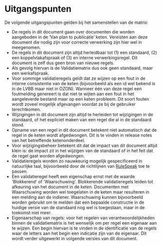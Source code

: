 # Uitgangspunten

De volgende uitgangspunten gelden bij het samenstellen van de matrix:
  - De regels in dit document gaan over documenten die worden aangeboden in de
    ‘Van plan to publicatie’ keten.  Vereisten aan deze document die nodig zijn
    voor correcte verwerking zijn hier wel in meegenomen.
  - De regels in dit document zijn altijd herleidbaar tot (1) een standaard, (2) een koppelvlakafspraak of (3) en interne verwerkingsregel. Dit document is zelf dus geen bron van nieuwe regels.
  - Als gevolg hiervan is de Validatiematrix dus ook geen standaard, maar een werkafspraak.
  - Voor sommige validatieregels geldt dat ze wijzen op een fout in de interne consistentie van de keten (bijvoorbeeld als een id wel bekend is in de LVBB maar niet in OZON). Wanneer één van deze regel een foutmelding genereert is dat  niet te wijten aan een fout in het aangeleverde bestand maar op een keten probleem. Dit soort fouten wordt zoveel mogelijk afgevangen voordat ze bij de gebruiker terechtkomen.
  - Wijzigingen in dit document zijn altijd te herleiden tot wijzigingen in de standaard, of het expliciet maken van een regel die al in de standaard stond.
  - Opname van een regel in dit document betekent niet automatisch dat de regel in de keten wordt afgedwongen. Dit is te vinden in release notes van het betreffende ketenonderdeel.
  - Voor wijzigingsbeheer betekent dit dat de impact van dit document altijd klein is: de impact zit in het wijzigen van de standaard of in het feit dat de regel gaat worden afgedwongen.
  - Validatieregels worden zo nauwkeurig mogelijk gespecificeerd in natuurlijke taal, bijvoorbeeld door de richtlijnen van [RuleSpeak](https://www.rulespeak.com/nl/) toe te passen.
  - Een validatieregel heeft een eigenschap ernst met de waarde 'Blokkerend' of 'Waarschuwing'. Blokkerende validatieregels  leiden tot afkeuring van het document in de keten. Documenten met Waarschuwing worden wel toegelaten in de keten maar resulteren in een melding aan de indiener. Waarschuwing kunnen bijvoorbeeld worden gebruikt om te melden dat een bepaalde constructie in de huidige versie van de standaard nog wel is toegestaan, maar in de toekomst niet meer.
  - Eigenaarschap van regels: voor het regelen van verantwoordelijkheden binnen de validatiematrix is het wenselijk om per regel een eigenaar aan te wijzen. Een begin hiervan is te vinden in de identificatie van de regels waar de letters aan het begin een indicatie zijn van de eigenaar. Dit wordt verder uitgewerkt in volgende versies van dit document.